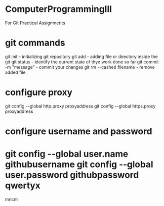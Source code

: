 # ComputerProgrammingIII
For Git Practical Assignments

git commands
============

git init                 - initializing git repository
git add                  - adding file or directory inside the git
git status               - identify the current state of thye work done so far
git commit -m "message"  - commit your changes 
git rm --cashed filename - remove added file

configure proxy
===============

git config --global http.proxy proxyaddress
git config --global https.proxy proxyaddress

configure username and password
===============================

git config --global user.name githubusername
git config --global user.password githubpassword
 qwertyx
=========
mncm
